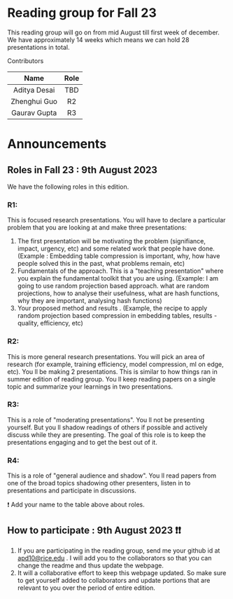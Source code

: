 # Reading group for Fall 23 
This reading group will go on from mid August till first week of december. We have approximately 14 weeks which means we can hold 28 presentations in total.

Contributors

|        **Name**        | **Role** |
|:-----------------------:|:-----------:|
| Aditya Desai | TBD |
| Zhenghui Guo | R2  |
| Gaurav Gupta | R3  |


# Announcements

## Roles in Fall 23 : 9th August 2023

We have the following roles in this edition.

### R1:
This is focused research presentations. You will have to declare a particular problem that you are looking at and make three presentations: 
1. The first presentation will be motivating the problem (signifiance, impact, urgency, etc) and some related work that people have done. (Example :  Embedding table compression is important, why, how have people solved this in the past, what problems remain, etc)
2. Fundamentals of the approach. This is a "teaching presentation" where you explain the fundamental toolkit that you are using. (Example: I am going to use random projection based approach. what are random projections, how to analyse their usefulness, what are hash functions, why they are important, analysing hash functions)
3. Your proposed method and results . (Example, the recipe to apply random projection based compression in embedding tables, results - quality, efficiency, etc)


### R2:
This is more general research presentations. You will pick an area of research (for example, training efficiency, model compression, ml on edge, etc). You ll be making 2 presentations. This is similar to how things ran in summer edition of reading group. 
You ll  keep reading papers on a single topic and summarize your learnings in two presentations. 

### R3:
This is a role of "moderating presentations". You ll not be presenting yourself. But you ll shadow readings of others if possible and actively discuss while they are presenting. The goal of this role is to keep the presentations engaging and to get the best out of it.

### R4: 
This is a role of "general audience and shadow". You ll read papers from one of the broad topics shadowing other presenters, listen in to presentations and participate in discussions.

&#10071; Add your name to the table above about roles.

## How to participate : 9th August 2023 &#10071;&#10071;
1. If you are participating in the reading group, send me your github id at apd10@rice.edu . I will add you to the collaborators so that you can change the readme and thus update the webpage.
2. It will a collaborative effort to keep this webpage updated. So make sure to get yourself added to collaborators and update portions that are relevant to you over the period of entire edition.
   
